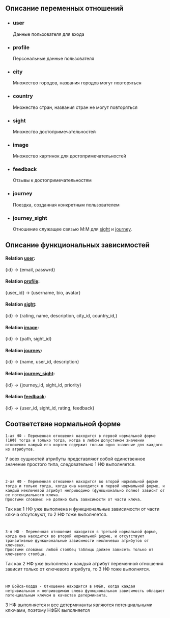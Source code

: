 ## Описание переменных отношений
* ### user
  Данные пользователя для входа

* ### profile
  Персональные данные пользователя

* ### city
  Множество городов, названия городов могут повторяться

* ### country
  Множество стран, названия стран не могут повторяться

* ### sight
  Множество достопримечательностей

* ### image
  Множество картинок для достопримечательностей

* ### feedback
  Отзывы к достопримечательностям
  
* ### journey 
  Поездка, созданная конкретным пользователем

* ### journey_sight
  Отношение служащее связью M:M для [sight](#sight) и [journey](#journey).

## Описание функциональных зависимостей
#### Relation [user](#user):
{id} -> {email, passwrd}

#### Relation [profile](#profile):
{user_id} -> {username, bio, avatar}

#### Relation [sight](#sight):
{id} -> {rating, name, description, city_id, country_id,}

#### Relation [image](#image):
{id} -> {path, sight_id}

#### Relation [journey](#journey):
{id} -> {name, user_id, description}

#### Relation [journey_sight](#journey_sight):
{id} -> {journey_id, sight_id, priority}

#### Relation [feedback](#feedback):
{id} -> {user_id, sight_id, rating, feedback}


## Соответствие нормальной форме
```
1-ая НФ - Переменная отношения находится в первой нормальной форме (1НФ) тогда и только тогда, когда в любом допустимом значении отношения каждый его кортеж содержит только одно значение для каждого из атрибутов.
```

У всех сущностей атрибуты представляют собой единственное значение простого типа, следовательно 1 НФ выполняется.
#
```
2-ая НФ - Переменная отношения находится во второй нормальной форме тогда и только тогда, когда она находится в первой нормальной форме, и каждый неключевой атрибут неприводимо (функционально полно) зависит от ее потенциального ключа.
Простыми словами: не должно быть зависимости от части ключа.
```

Так как 1 НФ уже выполнена и функциональные зависимости от части ключа отсутсвуют, то 2 НФ тоже выполняется.
#
```
3-я НФ - Переменная отношения находится в третьей нормальной форме, когда она находится во второй нормальной форме, и отсутствуют транзитивные функциональные зависимости неключевых атрибутов от ключевых.
Простыми словами: любой столбец таблицы должен зависеть только от ключевого столбца. 
```
Так как 2 НФ уже выполнена и каждый атрибут переменной отношения зависит только от ключевого атрибута, то 3 НФ тоже выполнятся.
#
```
НФ Бойса-Кодда - Отношение находится в НФБК, когда каждая нетривиальная и неприводимая слева функциональная зависимость обладает потенциальным ключом в качестве детерминанта.
```
3 НФ выполняется и все детерминанты являются потенциальными ключами, поэтому НФБК выполняется
